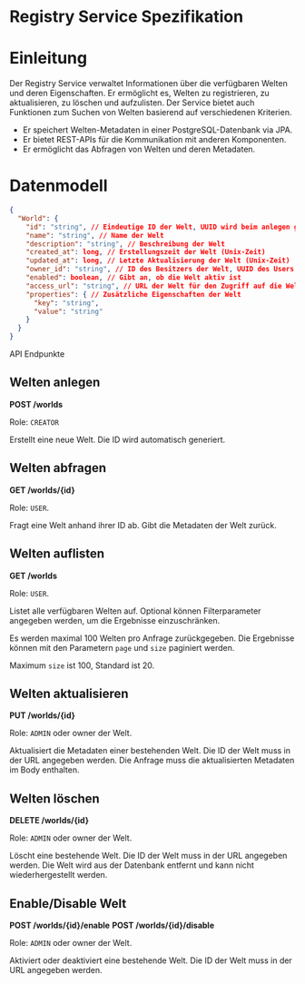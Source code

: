 
# Registry Service Spezifikation

# Einleitung

Der Registry Service verwaltet Informationen über die verfügbaren Welten und deren 
Eigenschaften. Er ermöglicht es, Welten zu registrieren, zu aktualisieren, zu 
löschen und aufzulisten. Der Service bietet auch Funktionen zum Suchen von 
Welten basierend auf verschiedenen Kriterien.

- Er speichert Welten-Metadaten in einer PostgreSQL-Datenbank via JPA.
- Er bietet REST-APIs für die Kommunikation mit anderen Komponenten.
- Er ermöglicht das Abfragen von Welten und deren Metadaten.

# Datenmodell

```json
{
  "World": {
    "id": "string", // Eindeutige ID der Welt, UUID wird beim anlegen generiert
    "name": "string", // Name der Welt
    "description": "string", // Beschreibung der Welt
    "created_at": long, // Erstellungszeit der Welt (Unix-Zeit)
    "updated_at": long, // Letzte Aktualisierung der Welt (Unix-Zeit)
    "owner_id": "string", // ID des Besitzers der Welt, UUID des Users
    "enabled": boolean, // Gibt an, ob die Welt aktiv ist
    "access_url": "string", // URL der Welt für den Zugriff auf die Welt WebSocket
    "properties": { // Zusätzliche Eigenschaften der Welt
      "key": "string",
      "value": "string"
    }
  }
}
```

API Endpunkte

## Welten anlegen

**POST /worlds**

Role: `CREATOR`

Erstellt eine neue Welt. Die ID wird automatisch generiert.

## Welten abfragen

**GET /worlds/{id}**

Role: `USER`.

Fragt eine Welt anhand ihrer ID ab. Gibt die Metadaten der Welt zurück.

## Welten auflisten

**GET /worlds**

Role: `USER`.

Listet alle verfügbaren Welten auf. Optional können Filterparameter
angegeben werden, um die Ergebnisse einzuschränken.

Es werden maximal 100 Welten pro Anfrage zurückgegeben. Die Ergebnisse können
mit den Parametern `page` und `size` paginiert werden.

Maximum `size` ist 100, Standard ist 20.

## Welten aktualisieren

**PUT /worlds/{id}**

Role: `ADMIN` oder owner der Welt.

Aktualisiert die Metadaten einer bestehenden Welt. Die ID der Welt muss in der URL angegeben werden.
Die Anfrage muss die aktualisierten Metadaten im Body enthalten.

## Welten löschen

**DELETE /worlds/{id}**

Role: `ADMIN` oder owner der Welt.

Löscht eine bestehende Welt. Die ID der Welt muss in der URL angegeben werden.
Die Welt wird aus der Datenbank entfernt und kann nicht wiederhergestellt werden.

## Enable/Disable Welt

**POST /worlds/{id}/enable**
**POST /worlds/{id}/disable**

Role: `ADMIN` oder owner der Welt.

Aktiviert oder deaktiviert eine bestehende Welt. Die ID der Welt muss in der URL angegeben werden.
